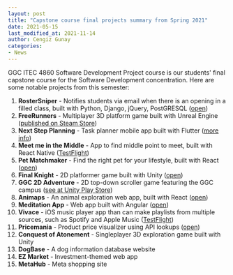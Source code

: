 ```yaml
---
layout: post
title: "Capstone course final projects summary from Spring 2021"
date: 2021-05-15 
last_modified_at: 2021-11-14
author: Cengiz Gunay
categories:
- News
---
```


GGC ITEC 4860 Software Development Project course is our students'
final capstone course for the Software Development concentration. Here
are some notable projects from this semester:

1. **RosterSniper** - Notifies students via email when there is an opening in a filled class, built with Python, Django, jQuery, PostGRESQL ([open](https://dev.rostersniper.com/))
1. **FreeRunners** - Multiplayer 3D platform game built with Unreal Engine ([published on Steam Store](https://store.steampowered.com/app/1614010/FreeRunners/))
1. **Next Step Planning** - Task planner mobile app built with Flutter ([more info](http://electricdisk.altervista.org/NextStepPlanning/index.html))
1. **Meet me in the Middle** - App to find middle point to meet, built with React Native ([TestFlight](https://expo.io/@rpsmith1988/projects/MeetMeInTheMiddle))
1. **Pet Matchmaker** - Find the right pet for your lifestyle, built with React ([open](https://petmatchmaker.netlify.app/))
1. **Final Knight** - 2D platformer game built with Unity ([open](https://jboyce298.github.io/JB-2DPlatformer/))
1. **GGC 2D Adventure** - 2D top-down scroller game featuring the GGC campus ([see at Unity Play Store](https://play.unity.com/mg/other/ggc2dgameadventure))
1. **Animaps** - An animal exploration web app, built with React ([open](https://animaps.netlify.app/))
1. **Meditation App** - Web app built with Angular ([open](https://meditation147.z13.web.core.windows.net/))
1. **Vivace** - iOS music player app than can make playlists from multiple sources, such as Spotify and Apple Music ([TestFlight](https://testflight.apple.com/join/shJ64we4))
1. **Pricemania** - Product price visualizer using API lookups ([open](https://pricemania.netlify.app/))
1. **Conquest of Atonement** - Singleplayer 3D exploration game built with Unity
1. **DogBase** - A dog information database website
1. **EZ Market** - Investment-themed web app
1. **MetaHub** - Meta shopping site
